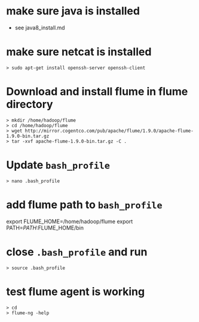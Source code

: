 # make sure java is installed
- see java8_install.md

# make sure netcat is installed
    > sudo apt-get install openssh-server openssh-client 

# Download and install flume in flume directory
    > mkdir /home/hadoop/flume
    > cd /home/hadoop/flume
    > wget http://mirror.cogentco.com/pub/apache/flume/1.9.0/apache-flume-1.9.0-bin.tar.gz
    > tar -xvf apache-flume-1.9.0-bin.tar.gz -C .

# Update `bash_profile`
    > nano .bash_profile

# add flume path to `bash_profile`
export FLUME_HOME=/home/hadoop/flume
export PATH=$PATH:$FLUME_HOME/bin

# close `.bash_profile` and run
    > source .bash_profile

# test flume agent is working
    > cd
    > flume-ng -help


